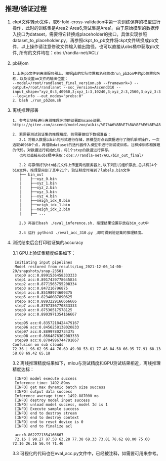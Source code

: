 ## 推理/验证过程<a name="section1465595372416"></a>

1. ckpt文件转pb文件，取6-fold-cross-validation中第一次训练保存的模型进行操作，此时的训练集是Area2-Area6,测试集是Area1。由于原始模型的数据传入接口为dataset，需要将它转换成placeholder的接口，具体实现参照dataset_to_placeholder.py，再参照ckpt_to_pb文件将ckpt文件转换成pb文件，以上操作请注意修改文件输入输出路径。也可以直接从obs桶中获取pb文件, 所有的文件均在：obs://randla-net/ACL/

2. pb转om

   ```
   1.上传pb文件到离线服务器上，根据pb的实际位置和名称修改run_pb2om中的pb位置和名称，以及设置om文件的输出位置：
   --model=/root/randlanet_final_version.pb --framework=3 --output=/root/randlanet --soc_version=Ascend310 --input_shape="xyz_0:3,40960,3;xyz_1:3,10240,3;xyz_2:3,2560,3;xyz_3:3,640,3;xyz_4:3,160,3;neigh_idx_0:3,40960,16;neigh_idx_1:3,10240,16;neigh_idx_2:3,2560,16;neigh_idx_3:3,640,16;neigh_idx_4:3,160,16;sub_idx_0:3,10240,16;sub_idx_1:3,2560,16;sub_idx_2:3,640,16;sub_idx_3:3,160,16;sub_idx_4:3,80,16;interp_idx_0:3,40960,1;interp_idx_1:3,10240,1;interp_idx_2:3,2560,1;interp_idx_3:3,640,1;interp_idx_4:3,160,1;rgb:3,40960,6" --log=info --out_nodes="probs:0" 
   2. bash ./run_pb2om.sh
   ```

3. 离线推理部署

   ```
   1. 参考此链接进行离线推理环境的部署即msame部署。
   https://gitee.com/ascend/modelzoo/wikis/%E7%A6%BB%E7%BA%BF%E6%8E%A8%E7%90%86%E6%A1%88%E4%BE%8B/%E7%A6%BB%E7%BA%BF%E6%8E%A8%E7%90%86%E5%B7%A5%E5%85%B7msame%E4%BD%BF%E7%94%A8%E6%A1%88%E4%BE%8B
   
   2. 若需要测试验证集的推理精度，则需要做如下数据准备：
      2.1 将输入数据以bin的形式进行存储，原模型对点云数据进行了随机采样操作，一次选取40960个点，再借助dataset的迭代器传入模型中进行测试或训练。注释掉训练和推理的代码，对数据进行初始化后，将1个step的数据进行保存。 
      也可以直接从obs桶中获取：obs://randla-net/ACL/bin_out_final/
      
      2.2 将存储好的bin格式文件上传至离线服务器上,以下列形式组织存放,总共有24个bin文件，推理是用到了其中21个，验证精度时用到了labels.bin文件
      ├── bin_out    
      |    ├──xyz_0.bin      
      |    ├──xyz_1.bin
      |    ├──xyz_2.bin
      |    ├──xyz_3.bin
      |    ├──xyz_4.bin      
      |    ├──neigh_idx_0.bin
      |    ├──neigh_idx_1.bin
      |    ├──neigh_idx_2.bin
      |    ├── ...
      
      2.3 再运行bash ./eval_inference.sh, 推理结果设置存放在bin_out中
      
      2.4 运行 python3 ./eval_acc_310.py ,即可得到验证集的推理精度。

   ```

3. 测试结束后会打印验证集的accuracy

   3.1 GPU上验证集精度结果如下：

   ```
    Initiating input pipelines
    Model restored from results/Log_2021-12-06_14-00-20/snapshots/snap-23501
    step0 acc:0.8991536458333333
    step1 acc:0.8917439778645834
    step2 acc:0.8771565755208334
    step3 acc:0.847216796875
    step4 acc:0.85198974609375
    step5 acc:0.82340087890625
    step6 acc:0.8893229166666666
    step7 acc:0.8707356770833333
    step8 acc:0.87530517578125
    step9 acc:0.8903971354166667
    ...
    step95 acc:0.8357218424479167
    step96 acc:0.8456258138020833
    step97 acc:0.88997802734375
    step98 acc:0.8664876302083333
    step99 acc:0.8704996744791667
   Confusion on sub clouds
   72.36 | 96.62 95.44 76.69 49.98 53.61 77.46 84.58 66.95 77.91 68.13 58.68 69.42 65.18 
   ```

   3.2 离线推理精度结果如下，mIou与测试精度和GPU测试结果相近，离线推理精度达标：

   ```
    [INFO] model execute success
    Inference time: 1492.89ms
    [INFO] get max dynamic batch size success
    [INFO] output data success
    Inference average time: 1492.887000 ms
    [INFO] destroy model input success
    [INFO] unload model success, model Id is 1
    [INFO] Execute sample success
    [INFO] end to destroy stream
    [INFO] end to destroy context
    [INFO] end to reset device is 0
    [INFO] end to finalize acl

    acc:0.8622721354166667
    72.16 | 98.27 87.58 63.28 77.38 69.33 73.81 78.62 88.00 75.60 72.16 26.16 56.44 71.46
   ```
    3.3 可视化的代码也在eval_acc.py文件中，已经被注释，如需要可用来参考。

   


